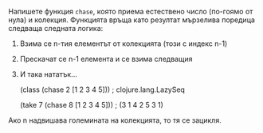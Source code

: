 Напишете функция `chase`, която приема естествено число (по-гоямо от нула) и
колекция. Функцията връща като резултат мързелива поредица следваща следната
логика:

1. Взима се n-тия елементът от колекцията (този с индекс n-1)
2. Прескачат се n-1 елемента и се взима следващия
3. И така нататък...

    (class (chase 2 [1 2 3 4 5]))         ; clojure.lang.LazySeq

    (take 7 (chase 8 [1 2 3 4 5]))        ; (3 1 4 2 5 3 1)

Ако n надвишава големината на колекцията, то тя се зацикля.
